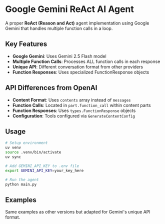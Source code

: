 # Google Gemini ReAct AI Agent

A proper **ReAct (Reason and Act)** agent implementation using Google Gemini that handles multiple function calls in a loop.

## Key Features

- **Google Gemini**: Uses Gemini 2.5 Flash model
- **Multiple Function Calls**: Processes ALL function calls in each response
- **Unique API**: Different conversation format from other providers
- **Function Responses**: Uses specialized FunctionResponse objects

## API Differences from OpenAI

- **Content Format**: Uses `contents` array instead of `messages`
- **Function Calls**: Located in `part.function_call` within content parts
- **Function Responses**: Uses `types.FunctionResponse` objects
- **Configuration**: Tools configured via `GenerateContentConfig`

## Usage

```bash
# Setup environment
uv venv
source .venv/bin/activate
uv sync

# Add GEMINI_API_KEY to .env file
export GEMINI_API_KEY=your_key_here

# Run the agent
python main.py
```

## Examples

Same examples as other versions but adapted for Gemini's unique API format.